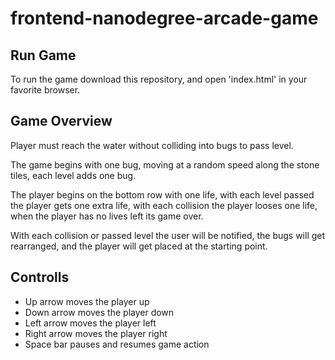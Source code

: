 frontend-nanodegree-arcade-game
===============================

Run Game
--------

To run the game download this repository, and open 'index.html' in your favorite browser.

Game Overview
-------------

Player must reach the water without colliding into bugs to pass level.

The game begins with one bug, moving at a random speed along the stone tiles, each level adds one bug.

The player begins on the bottom row with one life, with each level passed the player gets one extra life, with each collision the player looses one life, when the player has no lives left its game over.

With each collision  or passed level the user will be notified, the bugs will get rearranged, and the player will get placed at the starting point.


Controlls
---------

* Up arrow moves the player up
* Down arrow moves the player down
* Left arrow moves the player left
* Right arrow moves the player right
* Space bar pauses and resumes game action
